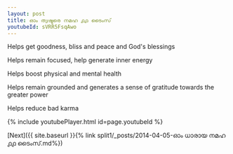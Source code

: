 ```yaml
---
layout: post
title: ഓം ത്വഷ്ടരെ നമഹ ൧൧ ടൈംസ്
youtubeId: sVRR5FsqAwo
---
```

 
 
Helps get goodness, bliss and peace and God's blessings
 
Helps remain focused, help generate inner energy 
 
Helps boost physical and mental health 
 
Helps remain grounded and generates a sense of gratitude towards the greater power 
 
Helps reduce bad karma
 
 
 
 


{% include youtubePlayer.html id=page.youtubeId %}
 
[Next]({{ site.baseurl }}{% link  split1/_posts/2014-04-05-ഓം ധാരായ നമഹ ൧൧ ടൈംസ്.md%})
 
